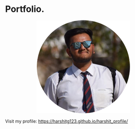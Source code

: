 # Portfolio. 


<p align="center">
  <img height="300" width="300" src="Images/harshit-circular.png" />
</p>

Visit my profile: https://harshitg123.github.io/harshit_profile/
